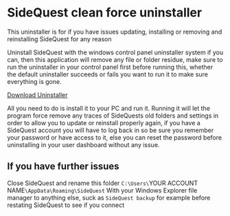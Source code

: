 # SideQuest clean force uninstaller

This uninstaller is for if you have issues updating, installing or removing and reinstalling SideQuest for any reason

Uninstall SideQuest with the windows control panel uninstaller system if you can, then this application will remove any file or folder residue, make sure to run the uninstaller in your control panel first before running this, whether the default uninstaller succeeds or fails you want to run it to make sure everything is gone.

[Download Uninstaller](https://drive.google.com/open?id=1Nw3UIa0p0SJ1w7-FBLL7hr57jnIj6MQS)

All you need to do is install it to your PC and run it.
Running it will let the program force remove any traces of SideQuests old folders and settings in order to allow you to update or reinstall properly again, if you have a SideQuest account you will have to log back in so be sure you remember your password or have access to it, else you can reset the password before uninstalling in your user dashboard without any issue.

## If you have further issues

Close SideQuest and rename this folder
`C:\Users\`YOUR ACCOUNT NAME`\AppData\Roaming\SideQuest`
With your Windows Explorer file manager to anything else, suck as `SideQuest backup` for example
before restating SideQuest to see if you connect